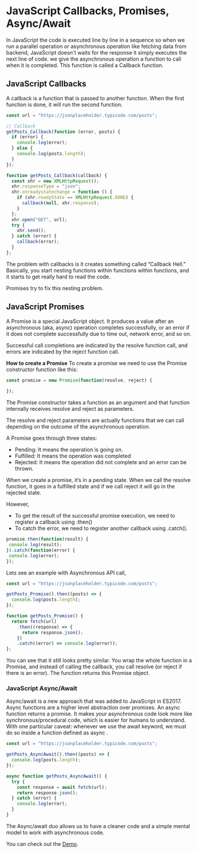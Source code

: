 # JavaScript Callbacks, Promises, Async/Await
In JavaScript the code is executed line by line in a sequence so when we run a parallel operation or asynchronous operation like fetching data from backend, JavaScript doesn't waits for the response it simply executes the next line of code. we give the asynchronous operation a function to call when it is completed. This function is called a Callback function.

## JavaScript Callbacks
A callback is a function that is passed to another function. When the first function is done, it will run the second function.

```javascript
const url = "https://jsonplaceholder.typicode.com/posts";

// Callback
getPosts_Callback(function (error, posts) {
  if (error) {
    console.log(error);
  } else {
    console.log(posts.length);
  }
});

function getPosts_Callback(callback) {
  const xhr = new XMLHttpRequest();
  xhr.responseType = "json";
  xhr.onreadystatechange = function () {
    if (xhr.readyState == XMLHttpRequest.DONE) {
      callback(null, xhr.response);
    }
  };
  xhr.open("GET", url);
  try {
    xhr.send();
  } catch (error) {
    callback(error);
  }
};

```
The problem with callbacks is it creates something called “Callback Hell.” Basically, you start nesting functions within functions within functions, and it starts to get really hard to read the code.

Promises try to fix this nesting problem.
## JavaScript Promises
A Promise is a special JavaScript object. It produces a value after an asynchronous (aka, async) operation completes successfully, or an error if it does not complete successfully due to time out, network error, and so on.

Successful call completions are indicated by the resolve function call, and errors are indicated by the reject function call.

**How to create a Promise**
To create a promise we need to use the Promise constructor function like this:
```javascript
const promise = new Promise(function(resolve, reject) {
 
});
```
The Promise constructor takes a function as an argument and that function internally receives resolve and reject as parameters.

The resolve and reject parameters are actually functions that we can call depending on the outcome of the asynchronous operation.

A Promise goes through three states:
- Pending: It means the operation is going on.
- Fulfilled: It means the operation was completed
- Rejected: It means the operation did not complete and an error can be thrown.

When we create a promise, it’s in a pending state. When we call the resolve function, it goes in a fulfilled state and if we call reject it will go in the rejected state.

However,
- To get the result of the successful promise execution, we need to register a callback using .then()
- To catch the error, we need to register another callback using .catch().

```javascript
promise.then(function(result) {
 console.log(result);
}).catch(function(error) {
 console.log(error);
});
```

Lets see an example with Asynchronous API call,

```javascript
const url = "https://jsonplaceholder.typicode.com/posts";

getPosts_Promise().then((posts) => {
  console.log(posts.length);
});

function getPosts_Promise() {
  return fetch(url)
    .then((response) => {
      return response.json();
    })
    .catch((error) => console.log(error));
};

```
You can see that it still looks pretty similar. You wrap the whole function in a Promise, and instead of calling the callback, you call resolve (or reject if there is an error). The function returns this Promise object.

### JavaScript Async/Await
Async/await is a new approach that was added to JavaScript in ES2017.
Async functions are a higher level abstraction over promises.
An async function returns a promise.
It makes your asynchronous code look more like synchronous/procedural code, which is easier for humans to understand.
With one particular caveat: whenever we use the await keyword, we must do so inside a function defined as async .

```javascript
const url = "https://jsonplaceholder.typicode.com/posts";

getPosts_AsyncAwait().then((posts) => {
  console.log(posts.length);
});

async function getPosts_AsyncAwait() {
  try {
    const response = await fetch(url);
    return response.json();
  } catch (error) {
    console.log(error);
  }
}

```

The Async/await duo allows us to have a cleaner code and a simple mental model to work with asynchronous code.

You can check out the [Demo](https://praveenorugantitech.github.io/praveenorugantitech-javascript/16_Callbacks_Promises_Async_Await/Demo).

<script data-name="BMC-Widget" src="https://cdnjs.buymeacoffee.com/1.0.0/widget.prod.min.js" data-id="praveenoruganti" data-description="Support me on Buy me a coffee!" data-message="Thank you for visiting. You can now buy me a coffee!" data-color="#5F7FFF" data-position="Right" data-x_margin="18" data-y_margin="18"></script>

